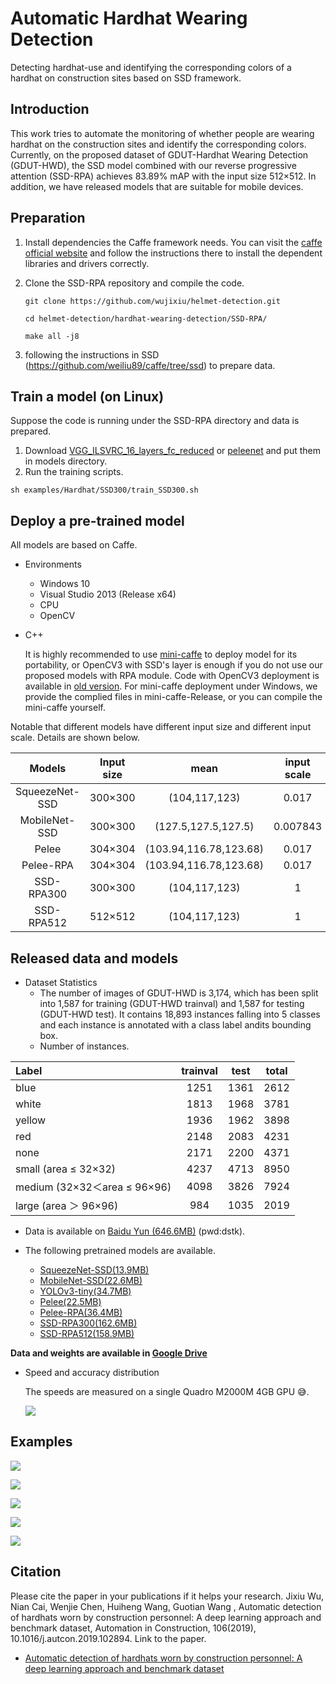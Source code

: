 # Automatic Hardhat Wearing Detection

Detecting hardhat-use and identifying the corresponding colors of a hardhat on construction sites based on SSD framework.

## Introduction

This work tries to automate the monitoring of whether people are wearing hardhat on the construction sites and identify the corresponding colors.  Currently,  on the proposed dataset of GDUT-Hardhat Wearing Detection (GDUT-HWD), the SSD model combined with our reverse progressive attention (SSD-RPA) achieves  83.89% mAP with the input size 512×512. In addition, we have released models that are suitable for mobile devices.

## Preparation

1. Install dependencies the Caffe framework needs. You can visit the [caffe official website](http://caffe.berkeleyvision.org/installation.html) and follow the instructions there to install the dependent libraries and drivers correctly.

2. Clone the SSD-RPA repository and compile the code.

   ```shell
   git clone https://github.com/wujixiu/helmet-detection.git
   
   cd helmet-detection/hardhat-wearing-detection/SSD-RPA/
   
   make all -j8
   ```

3. following the instructions in SSD (https://github.com/weiliu89/caffe/tree/ssd) to prepare data.

## Train a model (on Linux)

Suppose the code is running under the SSD-RPA directory and data is prepared.

1. Download [VGG_ILSVRC_16_layers_fc_reduced](https://pan.baidu.com/s/1qkj5TaR33FuaUtaIOuhMWA) or [peleenet](https://pan.baidu.com/s/1AXSvPpwClTMGKwKRFT9Tlg) and put them in models directory.
2. Run the training scripts.

```shell
sh examples/Hardhat/SSD300/train_SSD300.sh
```

## Deploy a pre-trained model 

All models are based on Caffe.

- Environments
  - Windows 10
  - Visual Studio 2013 (Release x64)
  - CPU
  - OpenCV

- C++

  It is highly recommended to use [mini-caffe](https://github.com/luoyetx/mini-caffe) to deploy model for its portability, or OpenCV3 with SSD's layer is enough if you do not use our proposed models with RPA module.  Code with OpenCV3 deployment is available in [old version](https://github.com/wujixiu/helmet-detection/old-version). For mini-caffe deployment under Windows, we provide the complied files in mini-caffe-Release, or you can compile the mini-caffe yourself.  

Notable that different models have different input size and different input scale. Details are shown below.

|     Models     | Input size |          mean          | input scale |
| :------------: | :--------: | :--------------------: | :---------: |
| SqueezeNet-SSD |  300×300   |     (104,117,123)      |    0.017    |
| MobileNet-SSD  |  300×300   |  (127.5,127.5,127.5)   |  0.007843   |
|     Pelee      |  304×304   | (103.94,116.78,123.68) |    0.017    |
|   Pelee-RPA    |  304×304   | (103.94,116.78,123.68) |    0.017    |
|   SSD-RPA300   |  300×300   |     (104,117,123)      |      1      |
|   SSD-RPA512   |  512×512   |     (104,117,123)      |      1      |


## Released data and models

- Dataset Statistics
  - The number of images of GDUT-HWD is 3,174, which has been split into 1,587 for training (GDUT-HWD trainval) and 1,587 for testing (GDUT-HWD test). It contains 18,893 instances falling into 5 classes and each instance is annotated with a class label andits bounding box.
  - Number of instances.

| Label                        | trainval | test | total |
| :--------------------------- | :------: | :--: | :---: |
| blue                         |   1251   | 1361 | 2612  |
| white                        |   1813   | 1968 | 3781  |
| yellow                       |   1936   | 1962 | 3898  |
| red                          |   2148   | 2083 | 4231  |
| none                         |   2171   | 2200 | 4371  |
| small (area ≤ 32×32)         |   4237   | 4713 | 8950  |
| medium (32×32＜area ≤ 96×96) |   4098   | 3826 | 7924  |
| large (area ＞ 96×96)        |   984    | 1035 | 2019  |

- Data is available on [Baidu Yun (646.6MB)](https://pan.baidu.com/s/1_Jj56B05YpUv5iLB9JMb4g) (pwd:dstk).

- The following pretrained models are available.

  - [SqueezeNet-SSD(13.9MB)](https://pan.baidu.com/s/1a-ypwwkMpLO0jFtyepWEcw)
  - [MobileNet-SSD(22.6MB)](https://pan.baidu.com/s/1_bmNMwOi1MZf3bTfJRIhXQ)
  - [YOLOv3-tiny(34.7MB)](https://pan.baidu.com/s/1aWTnRsXMfzBQPK0w-piGPw)
  - [Pelee(22.5MB)](https://pan.baidu.com/s/15-YJAWIRTupFZnOXHwZfQA)
  - [Pelee-RPA(36.4MB)](https://pan.baidu.com/s/114AyAtf4YOaK6GFu6sLFJw)
  - [SSD-RPA300(162.6MB)](https://pan.baidu.com/s/1_igFVMLOiMfR-5QvVn6O3A)
  - [SSD-RPA512(158.9MB)](https://pan.baidu.com/s/1QZ0OJzaYlfpeRMM6pXDVgw)

**Data and weights are available in [Google Drive](https://drive.google.com/drive/folders/12WtXQyM-7jWvWPtCXZlnycsIK72ClHgu?usp=sharing)**

- Speed and accuracy distribution

  The speeds are measured on a single Quadro M2000M 4GB GPU 😅.

  ![](hardhat-wearing-detection/results/fps_map.svg)

## Examples

![](hardhat-wearing-detection/imgs/00163.jpg)

![](hardhat-wearing-detection/imgs/00197.jpg)

![](hardhat-wearing-detection/imgs/00250.jpg)

![](hardhat-wearing-detection/imgs/00807.jpg)

![](hardhat-wearing-detection/imgs/00877.jpg)

## Citation
Please cite the paper in your publications if it helps your research.
Jixiu Wu, Nian Cai, Wenjie Chen, Huiheng Wang, Guotian Wang
, Automatic detection of hardhats worn by construction personnel: A deep learning approach and benchmark dataset,
Automation in Construction, 106(2019), 10.1016/j.autcon.2019.102894.
Link to the paper.
- [Automatic detection of hardhats worn by construction personnel: A deep learning approach and benchmark dataset](https://authors.elsevier.com/c/1ZOzK_L4MYHLYO)
